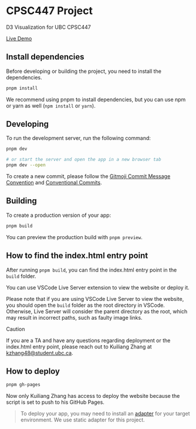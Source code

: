 # CPSC447 Project

D3 Visualization for UBC CPSC447

[Live Demo](https://pages.github.students.cs.ubc.ca/kzhang48/cpsc447-g15/)

## Install dependencies

Before developing or building the project, you need to install the dependencies.

```bash
pnpm install
```

We recommend using pnpm to install dependencies, but you can use npm or yarn as well (`npm install` or `yarn`).

## Developing

To run the development server, run the following command:

```bash
pnpm dev

# or start the server and open the app in a new browser tab
pnpm dev --open
```

To create a new commit, please follow the [Gitmoji Commit Message Convention](https://www.yuque.com/arvinxx-fe/workflow/gcm-v2) and [Conventional Commits](https://www.conventionalcommits.org/en/v1.0.0/).

## Building

To create a production version of your app:

```bash
pnpm build
```

You can preview the production build with `pnpm preview`.

## How to find the index.html entry point

After running `pnpm build`, you can find the index.html entry point in the `build` folder.

You can use VSCode Live Server extension to view the website or deploy it.

Please note that if you are using VSCode Live Server to view the website, you should open the `build` folder as the root directory in VSCode. Otherwise, Live Server will consider the parent directory as the root, which may result in incorrect paths, such as faulty image links.

> [!CAUTION]
> If you are a TA and have any questions regarding deployment or the index.html entry point, please reach out to Kuiliang Zhang at kzhang48@student.ubc.ca.

## How to deploy

```bash
pnpm gh-pages
```

Now only Kuiliang Zhang has access to deploy the website because the script is set to push to his GitHub Pages.

> To deploy your app, you may need to install an [adapter](https://svelte.dev/docs/kit/adapters) for your target environment. We use static adapter for this project.
